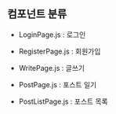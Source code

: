 ## 컴포넌트 분류

- LoginPage.js : 로그인

- RegisterPage.js : 회원가입

- WritePage.js : 글쓰기

- PostPage.js : 포스트 일기

- PostListPage.js : 포스트 목록
